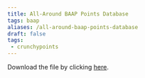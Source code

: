 ```yaml
---
title: All-Around BAAP Points Database
tags: baap
aliases: /all-around-baap-points-database
draft: false
tags:
 - crunchypoints
---
```


Download the file by clicking
[here](https://irp.cdn-website.com/7fa840da/files/uploaded/All_ARGE_All_Years_BAAP_Results_through_BARGE_2024.xlsm).
